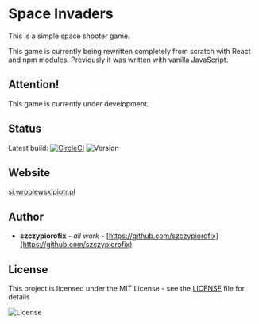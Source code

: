 # Space Invaders

This is a simple space shooter game.

This game is currently being rewritten completely from scratch with React and npm modules.
Previously it was written with vanilla JavaScript.


## Attention!

This game is currently under development.


## Status
Latest build: [![CircleCI](https://circleci.com/gh/szczypiorofix/SpaceInvaders.svg?style=svg)](https://circleci.com/gh/szczypiorofix/furyroad)
![Version](https://img.shields.io/badge/version-0.0.05-blue.svg "Version icon")


## Website

[si.wroblewskipiotr.pl](https://si.wroblewskipiotr.pl)



## Author

* **szczypiorofix** - *all work* - [https://github.com/szczypiorofix](https://github.com/szczypiorofix)



## License

This project is licensed under the MIT License - see the [LICENSE](LICENSE) file for details

![License](https://img.shields.io/badge/license-MIT-green.svg "License icon")